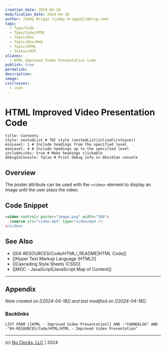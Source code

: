 ```yaml
---
creation_date: 2024-04-18
modification_date: 2024-04-18
author: Jimmy Briggs <jimmy.briggs@jimbrig.com>
tags:
  - Type/Code
  - Type/Code/HTML
  - Topic/Dev
  - Topic/Dev/Web
  - Topic/HTML
  - Status/WIP
aliases:
  - HTML Improved Video Presentation Code
publish: true
permalink:
description:
image:
cssclasses:
  - code
---
```


# HTML Improved Video Presentation Code

```table-of-contents
title: Contents 
style: nestedList # TOC style (nestedList|inlineFirstLevel)
minLevel: 1 # Include headings from the specified level
maxLevel: 4 # Include headings up to the specified level
includeLinks: true # Make headings clickable
debugInConsole: false # Print debug info in Obsidian console
```

## Overview

The poster attribute can be used with the `<video>` element to display an image until the user plays the video.

## Code Snippet

```html
<video controls poster="image.png" width="500">
  <source src="video.mp4" type="video/mp4 />
</video>
```

## See Also

- [[04-RESOURCES/Code/HTML/_README|HTML Code]]
- [[Hyper Text Markup Language (HTML)]]
- [[Cascading Style Sheets (CSS)]]
- [[MOC - JavaScript|JavaScript Map of Content]]


***

## Appendix

*Note created on [[2024-04-18]] and last modified on [[2024-04-18]].*

### Backlinks

```dataview
LIST FROM [[HTML - Improved Video Presentation]] AND -"CHANGELOG" AND -"04-RESOURCES/Code/HTML/HTML - Improved Video Presentation"
```

***

(c) [No Clocks, LLC](https://github.com/noclocks) | 2024